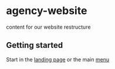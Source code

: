 # agency-website

content for our website restructure

## Getting started

Start in the [landing page](index.md) or the main [menu](menu.md) 
